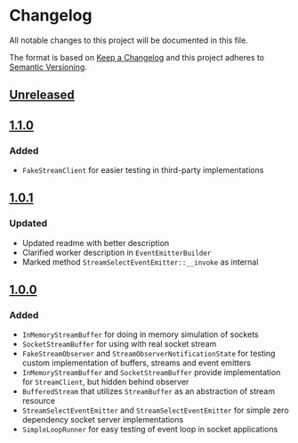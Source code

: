 # Changelog
All notable changes to this project will be documented in this file.

The format is based on [Keep a Changelog](http://keepachangelog.com/en/1.0.0/)
and this project adheres to [Semantic Versioning](http://semver.org/spec/v2.0.0.html).

## [Unreleased]

## [1.1.0]
### Added
- `FakeStreamClient` for easier testing in third-party implementations

## [1.0.1]
### Updated
- Updated readme with better description
- Clarified worker description in `EventEmitterBuilder`
- Marked method `StreamSelectEventEmitter::__invoke` as internal 


## [1.0.0] 
### Added
- `InMemoryStreamBuffer` for doing in memory simulation of sockets 
- `SocketStreamBuffer` for using with real socket stream
- `FakeStreamObserver` and `StreamObserverNotificationState` for testing custom implementation of buffers, streams and event emitters
- `InMemoryStreamBuffer` and `SocketStreamBuffer` provide implementation for `StreamClient`, but hidden behind observer 
- `BufferedStream` that utilizes `StreamBuffer` as an abstraction of stream resource
- `StreamSelectEventEmitter` and `StreamSelectEventEmitter` for simple zero dependency socket server implementations
- `SimpleLoopRunner` for easy testing of event loop in socket applications

[Unreleased]: https://github.com/ecomdev/reactive-socket/compare/1.1.0...HEAD
[1.1.0]: https://github.com/ecomdev/reactive-socket/compare/1.0.1...1.1.0
[1.0.1]: https://github.com/ecomdev/reactive-socket/compare/1.0.0...1.0.1
[1.0.0]: https://github.com/ecomdev/reactive-socket/compare/4b825dc642cb6eb9a060e54bf8d69288fbee4904...1.0.0
